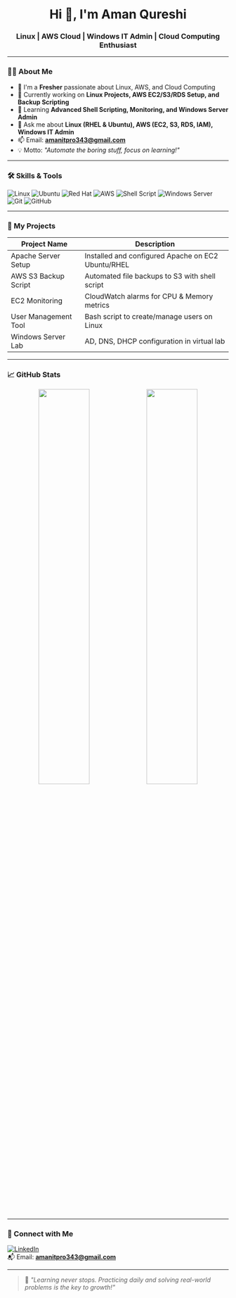 <h1 align="center">Hi 👋, I'm Aman Qureshi</h1>
<h3 align="center">Linux | AWS Cloud | Windows IT Admin | Cloud Computing Enthusiast</h3>

---

### 🙋‍♂️ About Me

- 🎯 I'm a **Fresher** passionate about Linux, AWS, and Cloud Computing
- 🔭 Currently working on **Linux Projects, AWS EC2/S3/RDS Setup, and Backup Scripting**
- 🧠 Learning **Advanced Shell Scripting, Monitoring, and Windows Server Admin**
- 💬 Ask me about **Linux (RHEL & Ubuntu), AWS (EC2, S3, RDS, IAM), Windows IT Admin**
- 📫 Email: **amanitpro343@gmail.com**
- 💡 Motto: _"Automate the boring stuff, focus on learning!"_

---

### 🛠️ Skills & Tools

![Linux](https://img.shields.io/badge/Linux-000000?style=flat&logo=linux&logoColor=white)
![Ubuntu](https://img.shields.io/badge/Ubuntu-E95420?style=flat&logo=ubuntu&logoColor=white)
![Red Hat](https://img.shields.io/badge/RHEL-EE0000?style=flat&logo=redhat&logoColor=white)
![AWS](https://img.shields.io/badge/AWS-232F3E?style=flat&logo=amazonaws&logoColor=orange)
![Shell Script](https://img.shields.io/badge/Bash-Scripting-black?logo=gnu-bash&style=flat)
![Windows Server](https://img.shields.io/badge/Windows_Server-0078D6?style=flat&logo=windows&logoColor=white)
![Git](https://img.shields.io/badge/Git-F05032?style=flat&logo=git&logoColor=white)
![GitHub](https://img.shields.io/badge/GitHub-181717?style=flat&logo=github&logoColor=white)

---

### 🚀 My Projects

| Project Name | Description |
|--------------|-------------|
| Apache Server Setup | Installed and configured Apache on EC2 Ubuntu/RHEL |
| AWS S3 Backup Script | Automated file backups to S3 with shell script |
| EC2 Monitoring | CloudWatch alarms for CPU & Memory metrics |
| User Management Tool | Bash script to create/manage users on Linux |
| Windows Server Lab | AD, DNS, DHCP configuration in virtual lab |

---

### 📈 GitHub Stats

<p align="center">
  <img width="48%" src="https://github-readme-stats.vercel.app/api?username=Amansolution&show_icons=true&theme=tokyonight" />
  <img width="48%" src="https://github-readme-streak-stats.herokuapp.com/?user=Amansolution&theme=tokyonight" />
</p>

---

### 🔗 Connect with Me

[![LinkedIn](https://img.shields.io/badge/LinkedIn-blue?style=flat&logo=linkedin&logoColor=white)](https://www.linkedin.com/in/aman-qureshi-268884293)  
📬 Email: **amanitpro343@gmail.com**

---

> 🧠 _"Learning never stops. Practicing daily and solving real-world problems is the key to growth!"_

